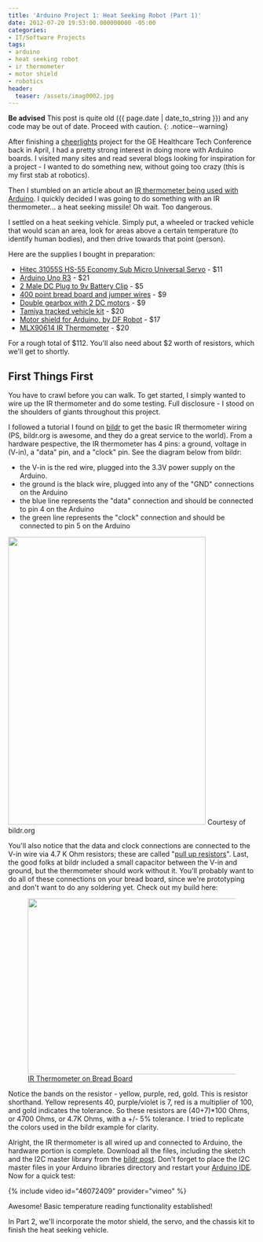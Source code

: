 ```yaml
---
title: 'Arduino Project 1: Heat Seeking Robot (Part 1)'
date: 2012-07-20 19:53:00.000000000 -05:00
categories:
- IT/Software Projects
tags:
- arduino
- heat seeking robot
- ir thermometer
- motor shield
- robotics
header:
  teaser: /assets/imag0002.jpg
---
```

**Be advised** This post is quite old ({{ page.date | date_to_string }}) and any code may be out of date. Proceed with caution.
{: .notice--warning}

<p>After finishing a <a href="http://www.cheerlights.com/" target="_blank">cheerlights</a> project for the GE Healthcare Tech Conference back in April, I had a pretty strong interest in doing more with Arduino boards. I visited many sites and read several blogs looking for inspiration for a project - I wanted to do something new, without going too crazy (this is my first stab at robotics).</p>
<p>Then I stumbled on an article about an <a href="http://bildr.org/2011/02/mlx90614-arduino/" target="_blank">IR thermometer being used with Arduino</a>. I quickly decided I was going to do something with an IR thermometer... a heat seeking missile! Oh wait. Too dangerous.</p>
<p><!--more See what project I settled on and how I built it--></p>
<p>I settled on a heat seeking vehicle. Simply put, a wheeled or tracked vehicle that would scan an area, look for areas above a certain temperature (to identify human bodies), and then drive towards that point (person).</p>
<p>Here are the supplies I bought in preparation:</p>
<ul>
<li><a href="http://www.amazon.com/gp/product/B0006O3WNW/ref=as_li_tf_tl?ie=UTF8&camp=1789&creative=9325&creativeASIN=B0006O3WNW&linkCode=as2&tag=alexdgloverwo-20" target="_blank">Hitec 31055S HS-55 Economy Sub Micro Universal Servo</a> - $11</li>
<li><a href="http://www.amazon.com/gp/product/B006H06TVG/ref=as_li_tf_tl?ie=UTF8&camp=1789&creative=9325&creativeASIN=B006H06TVG&linkCode=as2&tag=alexdgloverwo-20" target="_blank">Arduino Uno R3</a> - $21</li>
<li><a href="http://www.amazon.com/gp/product/B005D65LEG/ref=as_li_qf_sp_asin_il_tl?ie=UTF8&camp=1789&creative=9325&creativeASIN=B005D65LEG&linkCode=as2&tag=alexdgloverwo-20">2 Male DC Plug to 9v Battery Clip</a> - $5</li>
<li><a href="http://www.amazon.com/gp/product/B004RXKWDQ/ref=as_li_qf_sp_asin_il_tl?ie=UTF8&camp=1789&creative=9325&creativeASIN=B004RXKWDQ&linkCode=as2&tag=alexdgloverwo-20">400 point bread board and jumper wires</a> - $9</li>
<li><a href="http://www.amazon.com/gp/product/B000C8F802/ref=as_li_qf_sp_asin_il_tl?ie=UTF8&camp=1789&creative=9325&creativeASIN=B000C8F802&linkCode=as2&tag=alexdgloverwo-20">Double gearbox with 2 DC motors</a> - $9</li>
<li><a href="http://www.amazon.com/gp/product/B00061HHTK/ref=as_li_qf_sp_asin_il_tl?ie=UTF8&camp=1789&creative=9325&creativeASIN=B00061HHTK&linkCode=as2&tag=alexdgloverwo-20">Tamiya tracked vehicle kit</a> - $20</li>
<li><a href="http://www.amazon.com/gp/product/B006D85PAS/ref=as_li_qf_sp_asin_il_tl?ie=UTF8&camp=1789&creative=9325&creativeASIN=B006D85PAS&linkCode=as2&tag=alexdgloverwo-20">Motor shield for Arduino, by DF Robot</a> - $17</li>
<li><a href="http://www.sparkfun.com/products/9570">MLX90614 IR Thermometer</a> - $20</li>
</ul>
<p>For a rough total of $112. You'll also need about $2 worth of resistors, which we'll get to shortly.</p>
<h2>First Things First</h2>
<p>You have to crawl before you can walk. To get started, I simply wanted to wire up the IR thermometer and do some testing. Full disclosure - I stood on the shoulders of giants throughout this project.</p>
<p>I followed a tutorial I found on <a href="http://bildr.org/2011/02/mlx90614-arduino/">bildr</a> to get the basic IR thermometer wiring (PS, bildr.org is awesome, and they do a great service to the world). From a hardware pespective, the IR thermometer has 4 pins: a ground, voltage in (V-in), a "data" pin, and a "clock" pin. See the diagram below from bildr:</p>
<ul>
<li>the V-in is the red wire, plugged into the 3.3V power supply on the Arduino.</li>
<li>the ground is the black wire, plugged into any of the "GND" connections on the Arduino</li>
<li>the blue line represents the "data" connection and should be connected to pin 4 on the Arduino</li>
<li>the green line represents the "clock" connection and should be connected to pin 5 on the Arduino</li>
</ul>
<p><a href="http://alexdglover.files.wordpress.com/2012/07/mlx90614_hookup.png"><img class="size-full wp-image-101" title="MLX90614 Wiring" src="{{ site.baseurl }}/assets/mlx90614_hookup.png" alt="" width="402" height="586" /></a> Courtesy of bildr.org</p>
<p>You'll also notice that the data and clock connections are connected to the V-in wire via 4.7 K Ohm resistors; these are called "<a href="http://en.wikipedia.org/wiki/Pull-up_resistor">pull up resistors</a>". Last, the good folks at bildr included a small capacitor between the V-in and ground, but the thermometer should work without it. You'll probably want to do all of these connections on your bread board, since we're prototyping and don't want to do any soldering yet. Check out my build here:</p>

<figure>
  <a href="http://alexdglover.files.wordpress.com/2012/07/imag0002.jpg"><img class="size-full wp-image-102" title="IR Thermometer on Bread Board" src="{{ site.baseurl }}/assets/imag0002.jpg" alt="" width="600" height="358" /></a>
  <figcaption><a href="http://alexdglover.files.wordpress.com/2012/07/imag0002.jpg">IR Thermometer on Bread Board</a></figcaption>
</figure>

<p>Notice the bands on the resistor - yellow, purple, red, gold. This is resistor shorthand. Yellow represents 40, purple/violet is 7, red is a multiplier of 100, and gold indicates the tolerance. So these resistors are (40+7)*100 Ohms, or 4700 Ohms, or 4.7K Ohms, with a +/- 5% tolerance. I tried to replicate the colors used in the bildr example for clarity.</p>
<p>Alright, the IR thermometer is all wired up and connected to Arduino, the hardware portion is complete. Download all the files, including the sketch and the I2C master library from the <a href="http://bildr.org/2011/02/mlx90614-arduino/">bildr post</a>. Don't forget to place the I2C master files in your Arduino libraries directory and restart your <a href="http://arduino.cc/hu/Main/Software">Arduino IDE</a>. Now for a quick test:</p>

{% include video id="46072409" provider="vimeo" %}

<p>Awesome! Basic temperature reading functionality established!</p>
<p>In Part 2, we'll incorporate the motor shield, the servo, and the chassis kit to finish the heat seeking vehicle.</p>
